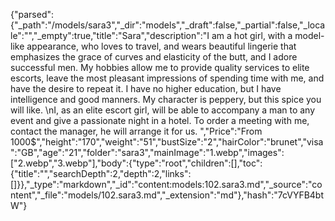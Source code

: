 {"parsed":{"_path":"/models/sara3","_dir":"models","_draft":false,"_partial":false,"_locale":"","_empty":true,"title":"Sara","description":"I am a hot girl, with a model-like appearance, who loves to travel, and wears beautiful lingerie that emphasizes the grace of curves and elasticity of the butt, and I adore successful men. My hobbies allow me to provide quality services to elite escorts, leave the most pleasant impressions of spending time with me, and have the desire to repeat it. I have no higher education, but I have intelligence and good manners. My character is peppery, but this spice you will like.   \nI, as an elite escort girl, will be able to accompany a man to any event and give a passionate night in a hotel. To order a meeting with me, contact the manager, he will arrange it for us. ","Price":"From 1000$","height":"170","weight":"51","bustSize":"2","hairColor":"brunet","visa":"GB","age":"21","folder":"sara3","mainImage":"1.webp","images":["2.webp","3.webp"],"body":{"type":"root","children":[],"toc":{"title":"","searchDepth":2,"depth":2,"links":[]}},"_type":"markdown","_id":"content:models:102.sara3.md","_source":"content","_file":"models/102.sara3.md","_extension":"md"},"hash":"7cVYFB4btW"}